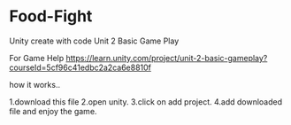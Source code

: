 # Food-Fight
Unity create with code
Unit 2 
Basic Game Play 


For Game Help https://learn.unity.com/project/unit-2-basic-gameplay?courseId=5cf96c41edbc2a2ca6e8810f



how it works..

  1.download this file
  2.open unity.
  3.click on add project.
  4.add downloaded file and enjoy the game.
